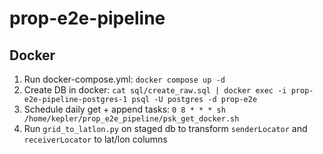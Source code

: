 # prop-e2e-pipeline

## Docker
1. Run docker-compose.yml: `docker compose up -d`
2. Create DB in docker: `cat sql/create_raw.sql | docker exec -i prop-e2e-pipeline-postgres-1 psql -U postgres -d prop-e2e`
3. Schedule daily get + append tasks: `0 8 * * * sh /home/kepler/prop_e2e_pipeline/psk_get_docker.sh`
4. Run `grid_to_latlon.py` on staged db to transform `senderLocator` and `receiverLocator` to lat/lon columns
